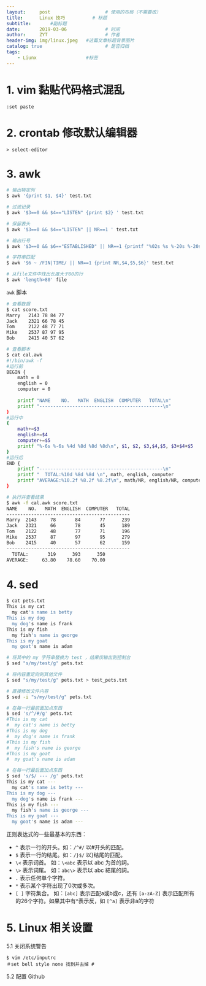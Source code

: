 ```yaml
---
layout:     post                    # 使用的布局（不需要改）
title:      Linux 技巧          # 标题 
subtitle:       #副标题
date:       2019-03-06              # 时间
author:     ZYT                     # 作者
header-img: img/linux.jpeg   #这篇文章标题背景图片
catalog: true                       # 是否归档
tags:
    - Liunx                  #标签
---
```


# 1. vim 黏贴代码格式混乱

```
:set paste
```

# 2. crontab 修改默认编辑器

```
> select-editor
```

# 3. awk

``` bash
# 输出特定列
$ awk '{print $1, $4}' test.txt

# 过滤记录
$ awk '$3==0 && $4=="LISTEN" {print $2} ' test.txt

# 保留表头
$ awk '$3==0 && $4=="LISTEN" || NR==1 ' test.txt

# 输出行号
$ awk '$3==0 && $6=="ESTABLISHED" || NR==1 {printf "%02s %s %-20s %-20s %s\n",NR, FNR, $4,$5,$6}' test.txt

# 字符串匹配
$ awk '$6 ~ /FIN|TIME/ || NR==1 {print NR,$4,$5,$6}' test.txt

# 从file文件中找出长度大于80的行
$ awk 'length>80' file
```

`awk` 脚本

``` bash
# 查看数据
$ cat score.txt
Marry   2143 78 84 77
Jack    2321 66 78 45
Tom     2122 48 77 71
Mike    2537 87 97 95
Bob     2415 40 57 62

# 查看脚本
$ cat cal.awk
#!/bin/awk -f
#运行前
BEGIN {
    math = 0
    english = 0
    computer = 0
 
    printf "NAME    NO.   MATH  ENGLISH  COMPUTER   TOTAL\n"
    printf "---------------------------------------------\n"
}
#运行中
{
    math+=$3
    english+=$4
    computer+=$5
    printf "%-6s %-6s %4d %8d %8d %8d\n", $1, $2, $3,$4,$5, $3+$4+$5
}
#运行后
END {
    printf "---------------------------------------------\n"
    printf "  TOTAL:%10d %8d %8d \n", math, english, computer
    printf "AVERAGE:%10.2f %8.2f %8.2f\n", math/NR, english/NR, computer/NR
}

# 执行并查看结果
$ awk -f cal.awk score.txt
NAME    NO.   MATH  ENGLISH  COMPUTER   TOTAL
---------------------------------------------
Marry  2143     78       84       77      239
Jack   2321     66       78       45      189
Tom    2122     48       77       71      196
Mike   2537     87       97       95      279
Bob    2415     40       57       62      159
---------------------------------------------
  TOTAL:       319      393      350
AVERAGE:     63.80    78.60    70.00
```

# 4. sed

``` bash
$ cat pets.txt
This is my cat
  my cat's name is betty
This is my dog
  my dog's name is frank
This is my fish
  my fish's name is george
This is my goat
  my goat's name is adam

# 将其中的 my 字符串替换为 test ，结果仅输出到控制台
$ sed "s/my/test/g" pets.txt

# 将内容重定向到其他文件
$ sed "s/my/test/g" pets.txt > test_pets.txt

# 直接修改文件内容
$ sed -i "s/my/test/g" pets.txt

# 在每一行最前面加点东西
$ sed 's/^/#/g' pets.txt
#This is my cat
#  my cat's name is betty
#This is my dog
#  my dog's name is frank
#This is my fish
#  my fish's name is george
#This is my goat
#  my goat's name is adam

# 在每一行最后面加点东西
$ sed 's/$/ --- /g' pets.txt
This is my cat ---
  my cat's name is betty ---
This is my dog ---
  my dog's name is frank ---
This is my fish ---
  my fish's name is george ---
This is my goat ---
  my goat's name is adam ---
```

正则表达式的一些最基本的东西：

- `^` 表示一行的开头。如：`/^#/` 以#开头的匹配。
- `$` 表示一行的结尾。如：`/}$/` 以}结尾的匹配。
- `\<` 表示词首。 如：`\<abc` 表示以 abc 为首的詞。
- `\>` 表示词尾。 如：`abc\>` 表示以 abc 結尾的詞。
- `.` 表示任何单个字符。
- `*` 表示某个字符出现了0次或多次。
- `[ ]` 字符集合。 如：`[abc]` 表示匹配a或b或c，还有 `[a-zA-Z]` 表示匹配所有的26个字符。如果其中有^表示反，如 `[^a]` 表示非a的字符

# 5. Linux 相关设置

5.1 关闭系统警告

```
$ vim /etc/inputrc
＃set bell style none 找到并去掉 #
```

5.2 配置 Github
